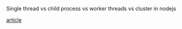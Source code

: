 Single thread vs child process vs worker threads vs cluster in nodejs

[article](https://alvinlal.netlify.app/blog/single-thread-vs-child-process-vs-worker-threads-vs-cluster-in-nodejs)
